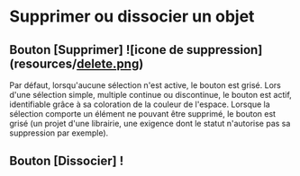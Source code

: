 # Supprimer ou dissocier un objet

## Bouton [Supprimer] ![icone de suppression](resources/[delete.png](https://github.com/squash-test/squashtm-doc/blob/main/docs/user-guide/01.presentation-generale-outil/1.4.fonctionnalites-transverses/resources/delete.png "delete.png"))

Par défaut, lorsqu'aucune sélection n'est active, le bouton est grisé.
Lors d'une sélection simple, multiple continue ou discontinue, le bouton est actif, identifiable grâce à sa coloration de la couleur de l'espace. Lorsque la sélection comporte un élément ne pouvant être supprimé, le bouton est grisé (un projet d'une librairie, une exigence dont le statut n'autorise pas sa suppression par exemple).

## Bouton [Dissocier] !

<!--stackedit_data:
eyJoaXN0b3J5IjpbMTI0NDg1NTQ1MSwxMjUxNTM5MDkyLC04Mz
Y4MjE5OTVdfQ==
-->